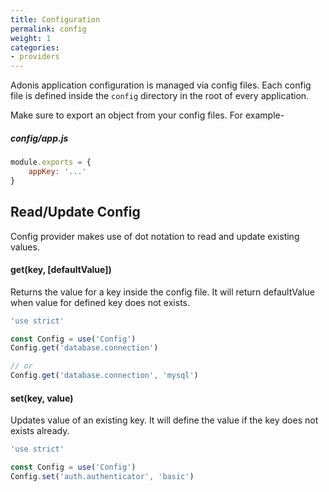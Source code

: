 ```yaml
---
title: Configuration
permalink: config
weight: 1
categories:
- providers
---
```


Adonis application configuration is managed via config files. Each config file is defined inside the `config` directory in the root of every application.

Make sure to export an object from your config files. For example-

##### config/app.js
```javascript
module.exports = {
	appKey: '...'
}
```

## Read/Update Config

Config provider makes use of dot notation to read and update existing values.


#### get(key, [defaultValue])

Returns the value for a key inside the config file. It will return defaultValue when value for defined key does not exists.

```javascript
'use strict'

const Config = use('Config')
Config.get('database.connection')

// or
Config.get('database.connection', 'mysql')
```


#### set(key, value)

Updates value of an existing key. It will define the value if the key does not exists already.

```javascript
'use strict'

const Config = use('Config')
Config.set('auth.authenticator', 'basic')
```